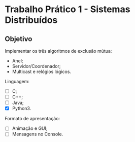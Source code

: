 Trabalho Prático 1 - Sistemas Distribuídos
==========================================

Objetivo
--------

Implementar os três algoritmos de exclusão mútua:
- Anel;
- Servidor/Coordenador;
- Multicast e relógios lógicos.

Linguagem:
- [ ] C;
- [ ] C++;
- [ ] Java;
- [x] Python3.

Formato de apresentação:
- [ ] Animação e GUI;
- [ ] Mensagens no Console.
